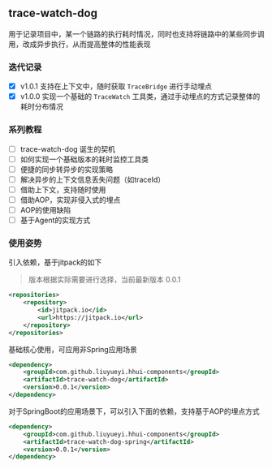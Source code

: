 trace-watch-dog
---

用于记录项目中，某一个链路的执行耗时情况，同时也支持将链路中的某些同步调用，改成异步执行，从而提高整体的性能表现

### 迭代记录

- [x] v1.0.1 支持在上下文中，随时获取 `TraceBridge` 进行手动埋点
- [x] v1.0.0 实现一个基础的 `TraceWatch` 工具类，通过手动埋点的方式记录整体的耗时分布情况

### 系列教程

- [ ] trace-watch-dog 诞生的契机
- [ ] 如何实现一个基础版本的耗时监控工具类
- [ ] 便捷的同步转异步的实现策略
- [ ] 解决异步的上下文信息丢失问题（如traceId）
- [ ] 借助上下文，支持随时使用
- [ ] 借助AOP，实现非侵入式的埋点
- [ ] AOP的使用缺陷
- [ ] 基于Agent的实现方式

### 使用姿势

引入依赖，基于jitpack的如下

> 版本根据实际需要进行选择，当前最新版本 0.0.1 

```xml
<repositories>
    <repository>
        <id>jitpack.io</id>
        <url>https://jitpack.io</url>
    </repository>
</repositories>
```

基础核心使用，可应用非Spring应用场景

```xml
<dependency>
    <groupId>com.github.liuyueyi.hhui-components</groupId>
    <artifactId>trace-watch-dog</artifactId>
    <version>0.0.1</version>
</dependency>
```

对于SpringBoot的应用场景下，可以引入下面的依赖，支持基于AOP的埋点方式

```xml
<dependency>
    <groupId>com.github.liuyueyi.hhui-components</groupId>
    <artifactId>trace-watch-dog-spring</artifactId>
    <version>0.0.1</version>
</dependency>
```

